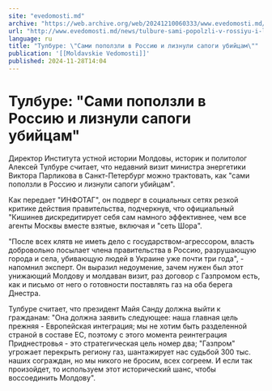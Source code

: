 ```yaml
---
site: "evedomosti.md"
archive: "https://web.archive.org/web/20241210060333/www.evedomosti.md/news/tulbure-sami-popolzli-v-rossiyu-i-liznuli-sapogi-ubijcam"
url: "http://www.evedomosti.md/news/tulbure-sami-popolzli-v-rossiyu-i-liznuli-sapogi-ubijcam"
language: ru
title: "Тулбуре: \"Сами поползли в Россию и лизнули сапоги убийцам\""
publication: '[[Moldavskie Vedomosti]]'
published: 2024-11-28T14:04
---
```


# Тулбуре: "Сами поползли в Россию и лизнули сапоги убийцам"

Директор Института устной истории Молдовы, историк и политолог Алексей Тулбуре считает, что недавний визит министра энергетики Виктора Парликова в Санкт-Петербург можно трактовать, как "сами поползли в Россию и лизнули сапоги убийцам".

Как передает "ИНФОТАГ", он подверг в социальных сетях резкой критике действия правительства, подчеркнув, что официальный "Кишинев дискредитирует себя сам намного эффективнее, чем все агенты Москвы вместе взятые, включая и "сеть Шора".

"После всех клятв не иметь дело с государством-агрессором, власть добровольно посылает члена правительства в Россию, разрушающую города и села, убивающую людей в Украине уже почти три года", - напомнил эксперт. Он выразил недоумение, зачем нужен был этот унижающий Молдову и молдаван визит, раз договор с Газпромом есть, как и письмо от него о готовности поставлять газ на оба берега Днестра.

Тулбуре считает, что президент Майя Санду должна выйти к гражданам: "Она должна заявить следующее: наша главная цель прежняя - Европейская интеграция; мы не хотим быть разделенной страной в составе ЕС, поэтому с этого момента реинтеграция Приднестровья - это стратегическая цель номер два; "Газпром" угрожает перекрыть региону газ, шантажирует нас судьбой 300 тыс. наших сограждан, но мы никого не бросим, всех согреем. И если так произойдет, то используем этот исторический шанс, чтобы воссоединить Молдову".